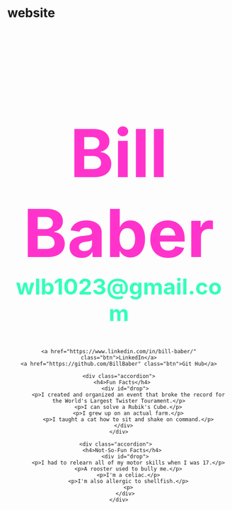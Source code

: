 # website
<!doctype html>
<html>
<head>
<title>Bill Baber</title>
<script type='text/javascript' src='script.js'></script>
  </head>
<body>
  <div class="main">
    <h1>Bill Baber</h1>
    <h3>wlb1023@gmail.com</h3>
    
    <a href="https://www.linkedin.com/in/bill-baber/" class="btn">LinkedIn</a>
    <a href="https://github.com/BillBaber" class="btn">Git Hub</a>
    
    <div class="accordion">
      <h4>Fun Facts</h4>
        <div id="drop">
          <p>I created and organized an event that broke the record for the World's Largest Twister Tourament.</p>
          <p>I can solve a Rubik's Cube.</p>
          <p>I grew up on an actual farm.</p>
          <p>I taught a cat how to sit and shake on command.</p>
       </div>
    </div>
        
    <div class="accordion">  
      <h4>Not-So-Fun Facts</h4>
        <div id="drop">
          <p>I had to relearn all of my motor skills when I was 17.</p>
          <p>A rooster used to bully me.</p>
          <p>I'm a celiac.</p>
          <p>I'm also allergic to shellfish.</p>
          <p>
        </div>
    </div>
    
  </div>
</body>
</html>

<style>
/*{
    border: 1px dashed #00f;
}*/


body{
  background: url(http://68.media.tumblr.com/8aaaad46e371d4be0dc54af3aa6dc4ef/tumblr_not4baAehL1rlnsjno1_1280.png);
  background-size: 100%, 100%;
    
}

.main{
  text-align: center;
}

.main h1{
  color: #f3c;
  font-size: 150px
  }

.main h3{
  font-size: 50px;
  color: #3fb;
  margin-top: -100px;
   }

.btn {
  font-family: 'Avenir', sans-serif;
  font-weight: 600;
  font-size: 10px;
  letter-spacing: 1.3px;
  padding: 10px 20px;
  display: inline-block;
  margin-bottom: 20px;  
  color: #ff3;
  position: relative;
}

.btn:hover { 
    background-color: #ad33ff;
}

h4 {
  font-family: 'Avenir', sans-serif;
  font-size: 16px;
  padding: 10px 20px;
  text-transform: uppercase;  
  margin-bottom: 20px;   
  color: #1aff1a;
  display: inline-block;
  ;
  
}

#drop, #drop>a {
  font-family: 'Avenir', sans-serif;
  font-weight: 600;
  font-size: 15px;
  letter-spacing: 1.3px;
  padding: 10px 20px;
  margin-bottom: 20px;  
  color: #ff3;
}

</style>

